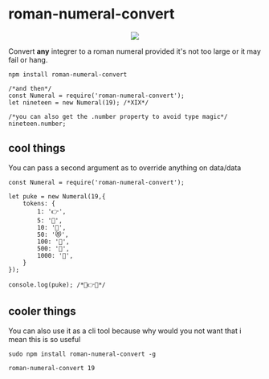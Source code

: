 # roman-numeral-convert



<center><img src="http://i.imgur.com/j1Zs8ad.gif"></center>



Convert **any** integrer to a roman numeral provided it's not too large or it may fail or hang.

    npm install roman-numeral-convert

	/*and then*/
    const Numeral = require('roman-numeral-convert');
    let nineteen = new Numeral(19); /*XIX*/

    /*you can also get the .number property to avoid type magic*/
    nineteen.number;

## cool things
You can pass a second argument as to override anything on data/data

    const Numeral = require('roman-numeral-convert');
	
    let puke = new Numeral(19,{
		tokens: {
    		1: '👉',
    		5: '🙅',
    		10: '🤢',
    		50: '😻',
    		100: '🤡',
    		500: '💩',
    		1000: '🤖',
		}
    }); 
	
	console.log(puke); /*🤢👉🤢*/

## cooler things
You can also use it as a cli tool because why would you not want that i mean this is so useful

    sudo npm install roman-numeral-convert -g

    roman-numeral-convert 19
